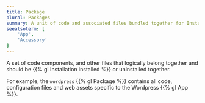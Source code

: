 ```yaml
---
title: Package
plural: Packages
summary: A unit of code and associated files bundled together for Installation and uninstallation.
seealsoterm: [
    'App',
    'Accessory'
]
---
```


A set of code components, and other files that logically belong together and should
be {{% gl Installation installed %}} or uninstalled together.

For example, the ``wordpress`` {{% gl Package %}} contains all code, configuration
files and web assets specific to the Wordpress {{% gl App %}}.

